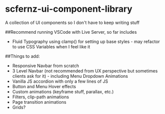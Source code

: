 # scfernz-ui-component-library
A collection of UI components so I don't have to keep writing stuff

##Recommend running VSCode with Live Server, so far includes

- Fluid Typography using clamp() for setting up base styles - may refactor to use CSS Variables when I feel like it

##Things to add:

- Responsive Navbar from scratch
- 3 Level Navbar (not recommended from UX perspective but sometimes clients ask for it) - including Menu Dropdown Animations
- Vanilla JS accordion with only a few lines of JS
- Button and Menu Hover effects
- Custom animations (keyframe stuff, parallax, etc.)
- Filters, clip-path animations
- Page transition animations
- Grids?
